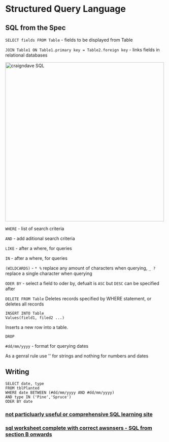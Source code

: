 # Structured Query Language

## SQL from the Spec

`SELECT fields FROM Table` - fields to be displayed from Table

`JOIN Table1 ON Table1.primary key = Table2.foreign key` - links fields in relational databases

<img width="500" alt="craigndave SQL" src="https://user-images.githubusercontent.com/72783315/172877002-01e00dee-6648-4298-a52a-4472acb467a6.png">

`WHERE` - list of search criteria

`AND` - add aditional search criteria

`LIKE` - after a where, for queries 

`IN` - after a where, for queries

`(WILDCARDS)` - `* %` replace any amount of characters when querying,  `_ ?`replace a single character when querying

`ODER BY` - select a field to oder by, defualt is `ASC` but `DESC` can be specified after

`DELETE FROM Table` Deletes records specified by WHERE statement, or deletes all records

```
INSERT INTO Table
Values(field1, filed2 ...)
```
Inserts a new row into a table.

`DROP`

`#dd/mm/yyyy` - format for querying dates

As a genral rule use '' for strings and nothing for numbers and dates

## Writing

```
SELECT date, type
FROM tblPlanted
WHERE date BETWEEN (#dd/mm/yyyy AND #dd/mm/yyyy)
AND type IN ('Pine','Spruce')
ODER BY date
```

### [not particluarly useful or comprehensive SQL learning site](https://sqlzoo.net/wiki/SQL_Tutorial)

### [sql worksheet complete with correct awsnsers - SQL from section B onwards](https://github.com/JachymT/a-level-cs-blog/blob/main/Computer%20Systems/1.3/1.3.2/Databases%20Worksheet.pdf)
